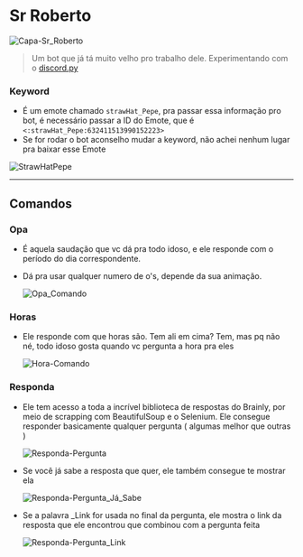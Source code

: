 # Sr Roberto

![Capa-Sr_Roberto](https://s3.us-west-2.amazonaws.com/secure.notion-static.com/875d7dff-8519-4fec-b4a5-abe35c5fd53f/Untitled.png?X-Amz-Algorithm=AWS4-HMAC-SHA256&X-Amz-Credential=AKIAT73L2G45O3KS52Y5%2F20210723%2Fus-west-2%2Fs3%2Faws4_request&X-Amz-Date=20210723T021114Z&X-Amz-Expires=86400&X-Amz-Signature=b77611e94e57a7a054a940c890a39942ea18ab1976ced9132221007e75c62611&X-Amz-SignedHeaders=host&response-content-disposition=filename%20%3D%22Untitled.png%22)

> Um bot que já tá muito velho pro trabalho dele. Experimentando com o [discord.py](https://discordpy.readthedocs.io/en/stable/)

### Keyword

- É um emote chamado `strawHat_Pepe`, pra passar essa informação pro bot, é necessário passar a ID do Emote, que é `<:strawHat_Pepe:632411513990152223>`
- Se for rodar o bot aconselho mudar a keyword, não achei nenhum lugar pra baixar esse Emote

![StrawHatPepe](https://s3.us-west-2.amazonaws.com/secure.notion-static.com/3ea3ae54-b0f2-4ab4-ba0b-201e48034b12/Untitled.png?X-Amz-Algorithm=AWS4-HMAC-SHA256&X-Amz-Credential=AKIAT73L2G45O3KS52Y5%2F20210723%2Fus-west-2%2Fs3%2Faws4_request&X-Amz-Date=20210723T021042Z&X-Amz-Expires=86400&X-Amz-Signature=177f1637748821307b7fdae46e97c6856e0c6a18541f47df3aafb602c7b4a906&X-Amz-SignedHeaders=host&response-content-disposition=filename%20%3D%22Untitled.png%22)

---

## Comandos

### Opa

- É aquela saudação que vc dá pra todo idoso, e ele responde com o período do dia correspondente.
- Dá pra usar qualquer numero de o's, depende da sua animação.

    ![Opa_Comando](https://s3.us-west-2.amazonaws.com/secure.notion-static.com/7b582acb-616a-4b7e-a178-427dfd4ee211/Untitled.png?X-Amz-Algorithm=AWS4-HMAC-SHA256&X-Amz-Credential=AKIAT73L2G45O3KS52Y5%2F20210723%2Fus-west-2%2Fs3%2Faws4_request&X-Amz-Date=20210723T021045Z&X-Amz-Expires=86400&X-Amz-Signature=50457e4a88c2ff741c5982865e397aed2e40857cebad0e1b4cbe85482556c85f&X-Amz-SignedHeaders=host&response-content-disposition=filename%20%3D%22Untitled.png%22)

### Horas

- Ele responde com que horas são. Tem ali em cima? Tem, mas pq não né, todo idoso gosta quando vc pergunta a hora pra eles

    ![Hora-Comando](https://www.notion.so/image/https%3A%2F%2Fs3-us-west-2.amazonaws.com%2Fsecure.notion-static.com%2Fa4893dcb-4f4c-4d1c-9d75-73a9e4e7f702%2FUntitled.png?table=block&id=30edf382-3fdd-48e7-a46f-e9a0f54cad72&spaceId=6f8b417e-567d-40d9-9d5e-2fd53c5b76d9&width=3830&userId=7ce365fc-df81-4716-b107-c7590294fa98&cache=v2)

### Responda

- Ele tem acesso a toda a incrível biblioteca de respostas do Brainly, por meio de scrapping com BeautifulSoup e o Selenium. Ele consegue responder basicamente qualquer pergunta ( algumas melhor que outras )

    ![Responda-Pergunta](https://s3.us-west-2.amazonaws.com/secure.notion-static.com/1d50e8e0-b1d9-4ff7-abe2-8ea2ead7f48c/Untitled.png?X-Amz-Algorithm=AWS4-HMAC-SHA256&X-Amz-Credential=AKIAT73L2G45O3KS52Y5%2F20210723%2Fus-west-2%2Fs3%2Faws4_request&X-Amz-Date=20210723T021051Z&X-Amz-Expires=86400&X-Amz-Signature=775ceba567a6e5526b920f39575ab879cd9f8fbfa1078efac5461d3168292858&X-Amz-SignedHeaders=host&response-content-disposition=filename%20%3D%22Untitled.png%22)

- Se você já sabe a resposta que quer, ele também consegue te mostrar ela

    ![Responda-Pergunta_Já_Sabe](https://s3.us-west-2.amazonaws.com/secure.notion-static.com/fa453866-eabc-4bf8-a508-3031e86bac94/Untitled.png?X-Amz-Algorithm=AWS4-HMAC-SHA256&X-Amz-Credential=AKIAT73L2G45O3KS52Y5%2F20210723%2Fus-west-2%2Fs3%2Faws4_request&X-Amz-Date=20210723T021054Z&X-Amz-Expires=86400&X-Amz-Signature=e33b9941ecf3975ab328b0b136e9099790053b213c5460f3228fd7400ba4a697&X-Amz-SignedHeaders=host&response-content-disposition=filename%20%3D%22Untitled.png%22)

- Se a palavra _Link for usada no final da pergunta, ele mostra o link da resposta que ele encontrou que combinou com a pergunta feita

    ![Responda-Pergunta_Link](https://s3.us-west-2.amazonaws.com/secure.notion-static.com/8846d548-2fe1-428c-87b4-ec607f790a80/Untitled.png?X-Amz-Algorithm=AWS4-HMAC-SHA256&X-Amz-Credential=AKIAT73L2G45O3KS52Y5%2F20210723%2Fus-west-2%2Fs3%2Faws4_request&X-Amz-Date=20210723T021058Z&X-Amz-Expires=86400&X-Amz-Signature=ceb1b710bff5d5305d3afe4a8641860bba1318d6fe82c328cc92af2a79500247&X-Amz-SignedHeaders=host&response-content-disposition=filename%20%3D%22Untitled.png%22)